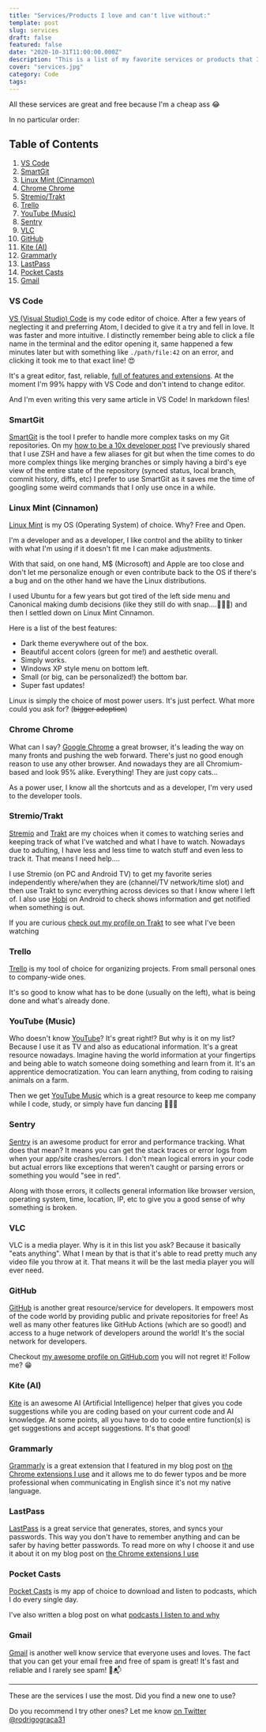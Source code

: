 ```yaml
---
title: "Services/Products I love and can't live without:"
template: post
slug: services
draft: false
featured: false
date: "2020-10-31T11:00:00.000Z"
description: "This is a list of my favorite services or products that I use every other day and are super useful"
cover: "services.jpg"
category: Code
tags:
---
```


All these services are great and free because I'm a cheap ass 😂

In no particular order:

## Table of Contents <!-- omit in toc -->

1. [VS Code](#vs-code)
2. [SmartGit](#smartgit)
3. [Linux Mint (Cinnamon)](#linux-mint-cinnamon)
4. [Chrome Chrome](#chrome-chrome)
5. [Stremio/Trakt](#stremiotrakt)
6. [Trello](#trello)
7. [YouTube (Music)](#youtube-music)
8. [Sentry](#sentry)
9. [VLC](#vlc)
10. [GitHub](#github)
11. [Kite (AI)](#kite-ai)
12. [Grammarly](#grammarly)
13. [LastPass](#lastpass)
14. [Pocket Casts](#pocket-casts)
15. [Gmail](#gmail)

### VS Code

[VS (Visual Studio) Code](https://code.visualstudio.com/) is my code editor of choice. After a few years of neglecting it and preferring Atom, I decided to give it a try and fell in love. It was faster and more intuitive. I distinctly remember being able to click a file name in the terminal and the editor opening it, same happened a few minutes later but with something like `./path/file:42` on an error, and clicking it took me to that exact line! 😍

It's a great editor, fast, reliable, [full of features and extensions](https://blog.rodrigograca.com/the-visual-studio-code-extensions-i-use-full-stack-developer-why/). At the moment I'm 99% happy with VS Code and don't intend to change editor.

And I'm even writing this very same article in VS Code! In markdown files!

### SmartGit

[SmartGit](https://www.syntevo.com/smartgit/) is the tool I prefer to handle more complex tasks on my Git repositories. On my [how to be a 10x developer post](https://blog.rodrigograca.com/how-to-be-a-10x-developer/) I've previously shared that I use ZSH and have a few aliases for git but when the time comes to do more complex things like merging branches or simply having a bird's eye view of the entire state of the repository (synced status, local branch, commit history, diffs, etc) I prefer to use SmartGit as it saves me the time of googling some weird commands that I only use once in a while.

### Linux Mint (Cinnamon)

[Linux Mint](https://linuxmint.com/) is my OS (Operating System) of choice. Why? Free and Open.

I'm a developer and as a developer, I like control and the ability to tinker with what I'm using if it doesn't fit me I can make adjustments.

With that said, on one hand, M\$ (Microsoft) and Apple are too close and don't let me personalize enough or even contribute back to the OS if there's a bug and on the other hand we have the Linux distributions.

I used Ubuntu for a few years but got tired of the left side menu and Canonical making dumb decisions (like they still do with snap....🤦🏻‍♂) and then I settled down on Linux Mint Cinnamon.

Here is a list of the best features:

- Dark theme everywhere out of the box.
- Beautiful accent colors (green for me!) and aesthetic overall.
- Simply works.
- Windows XP style menu on bottom left.
- Small (or big, can be personalized!) the bottom bar.
- Super fast updates!

Linux is simply the choice of most power users. It's just perfect. What more could you ask for? (~~bigger adoption~~)

### Chrome Chrome

What can I say? [Google Chrome](https://www.google.com/chrome/) a great browser, it's leading the way on many fronts and pushing the web forward. There's just no good enough reason to use any other browser. And nowadays they are all Chromium-based and look 95% alike. Everything! They are just copy cats...

As a power user, I know all the shortcuts and as a developer, I'm very used to the developer tools.

### Stremio/Trakt

[Stremio](https://www.stremio.com/) and [Trakt](https://trakt.tv/) are my choices when it comes to watching series and keeping track of what I've watched and what I have to watch. Nowadays due to adulting, I have less and less time to watch stuff and even less to track it. That means I need help....

I use Stremio (on PC and Android TV) to get my favorite series independently where/when they are (channel/TV network/time slot) and then use Trakt to sync everything across devices so that I know where I left of. I also use [Hobi](https://play.google.com/store/apps/details?id=com.hobi.android) on Android to check shows information and get notified when something is out.

If you are curious [check out my profile on Trakt](https://trakt.tv/users/rodrigograca31) to see what I've been watching

### Trello

[Trello](https://trello.com/) is my tool of choice for organizing projects. From small personal ones to company-wide ones.

It's so good to know what has to be done (usually on the left), what is being done and what's already done.

### YouTube (Music)

Who doesn't know [YouTube](https://www.youtube.com/)? It's great right!? But why is it on my list? Because I use it as TV and also as educational information. It's a great resource nowadays. Imagine having the world information at your fingertips and being able to watch someone doing something and learn from it. It's an apprentice democratization. You can learn anything, from coding to raising animals on a farm.

Then we get [YouTube Music](https://music.youtube.com/) which is a great resource to keep me company while I code, study, or simply have fun dancing 🕺🏻💃

### Sentry

[Sentry](https://sentry.io/) is an awesome product for error and performance tracking. What does that mean? It means you can get the stack traces or error logs from when your app/site crashes/errors. I don't mean logical errors in your code but actual errors like exceptions that weren't caught or parsing errors or something you would "see in red".

Along with those errors, it collects general information like browser version, operating system, time, location, IP, etc to give you a good sense of why something is broken.

### VLC

VLC is a media player. Why is it in this list you ask? Because it basically "eats anything". What I mean by that is that it's able to read pretty much any video file you throw at it. That means it will be the last media player you will ever need.

### GitHub

[GitHub](https://github.com/) is another great resource/service for developers. It empowers most of the code world by providing public and private repositories for free! As well as many other features like GitHub Actions (which are so good!) and access to a huge network of developers around the world! It's the social network for developers.

Checkout [my awesome profile on GitHub.com](https://github.com/rodrigograca31) you will not regret it! Follow me? 😁

### Kite (AI)

[Kite](https://www.kite.com/) is an awesome AI (Artificial Intelligence) helper that gives you code suggestions while you are coding based on your current code and AI knowledge. At some points, all you have to do to code entire function(s) is get suggestions and accept suggestions. It's that good!

### Grammarly

[Grammarly](https://www.grammarly.com/) is a great extension that I featured in my blog post on [the Chrome extensions I use](https://blog.rodrigograca.com/the-chrome-extensions-i-use-why/) and it allows me to do fewer typos and be more professional when communicating in English since it's not my native language.

<!-- ??? -->

### LastPass

[LastPass](https://www.lastpass.com/) is a great service that generates, stores, and syncs your passwords. This way you don't have to remember anything and can be safer by having better passwords.
To read more on why I choose it and use it about it on my blog post on [the Chrome extensions I use](https://blog.rodrigograca.com/the-chrome-extensions-i-use-why/)

### Pocket Casts

[Pocket Casts](https://www.pocketcasts.com/) is my app of choice to download and listen to podcasts, which I do every single day.

I've also written a blog post on what [podcasts I listen to and why](https://blog.rodrigograca.com/why-do-i-listen-to-these-podcasts/)

### Gmail

[Gmail](https://gmail.com/) is another well know service that everyone uses and loves. The fact that you can get your email free and free of spam is great! It's fast and reliable and I rarely see spam! 👀📬

---

These are the services I use the most. Did you find a new one to use?

Do you recommend I try other ones? Let me know [on Twitter @rodrigograca31](https://twitter.com/rodrigograca31)

